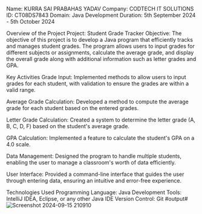 Name: KURRA SAI PRABAHAS YADAV
Company: CODTECH IT SOLUTIONS
ID: CT08DS7843
Domain: Java Development
Duration: 5th September 2024 - 5th October 2024

Overview of the Project
Project: Student Grade Tracker
Objective: The objective of this project is to develop a Java program that efficiently tracks and manages student grades. The program allows users to input grades for different subjects or assignments, calculate the average grade, and display the overall grade along with additional information such as letter grades and GPA.

Key Activities
Grade Input: Implemented methods to allow users to input grades for each student, with validation to ensure the grades are within a valid range.

Average Grade Calculation: Developed a method to compute the average grade for each student based on the entered grades.

Letter Grade Calculation: Created a system to determine the letter grade (A, B, C, D, F) based on the student's average grade.

GPA Calculation: Implemented a feature to calculate the student's GPA on a 4.0 scale.

Data Management: Designed the program to handle multiple students, enabling the user to manage a classroom's worth of data efficiently.

User Interface: Provided a command-line interface that guides the user through entering data, ensuring an intuitive and error-free experience.

Technologies Used
Programming Language: Java
Development Tools: IntelliJ IDEA, Eclipse, or any other Java IDE
Version Control: Git
#output#
![Screenshot 2024-09-15 210910](https://github.com/user-attachments/assets/b36da59c-3478-471a-9652-fbbeb05eb8a4)

